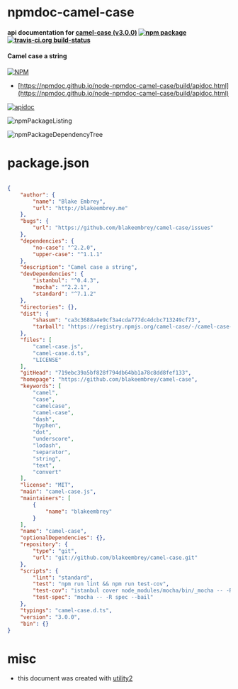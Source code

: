# npmdoc-camel-case

#### api documentation for  [camel-case (v3.0.0)](https://github.com/blakeembrey/camel-case)  [![npm package](https://img.shields.io/npm/v/npmdoc-camel-case.svg?style=flat-square)](https://www.npmjs.org/package/npmdoc-camel-case) [![travis-ci.org build-status](https://api.travis-ci.org/npmdoc/node-npmdoc-camel-case.svg)](https://travis-ci.org/npmdoc/node-npmdoc-camel-case)

#### Camel case a string

[![NPM](https://nodei.co/npm/camel-case.png?downloads=true&downloadRank=true&stars=true)](https://www.npmjs.com/package/camel-case)

- [https://npmdoc.github.io/node-npmdoc-camel-case/build/apidoc.html](https://npmdoc.github.io/node-npmdoc-camel-case/build/apidoc.html)

[![apidoc](https://npmdoc.github.io/node-npmdoc-camel-case/build/screenCapture.buildCi.browser.%252Ftmp%252Fbuild%252Fapidoc.html.png)](https://npmdoc.github.io/node-npmdoc-camel-case/build/apidoc.html)

![npmPackageListing](https://npmdoc.github.io/node-npmdoc-camel-case/build/screenCapture.npmPackageListing.svg)

![npmPackageDependencyTree](https://npmdoc.github.io/node-npmdoc-camel-case/build/screenCapture.npmPackageDependencyTree.svg)



# package.json

```json

{
    "author": {
        "name": "Blake Embrey",
        "url": "http://blakeembrey.me"
    },
    "bugs": {
        "url": "https://github.com/blakeembrey/camel-case/issues"
    },
    "dependencies": {
        "no-case": "^2.2.0",
        "upper-case": "^1.1.1"
    },
    "description": "Camel case a string",
    "devDependencies": {
        "istanbul": "^0.4.3",
        "mocha": "^2.2.1",
        "standard": "^7.1.2"
    },
    "directories": {},
    "dist": {
        "shasum": "ca3c3688a4e9cf3a4cda777dc4dcbc713249cf73",
        "tarball": "https://registry.npmjs.org/camel-case/-/camel-case-3.0.0.tgz"
    },
    "files": [
        "camel-case.js",
        "camel-case.d.ts",
        "LICENSE"
    ],
    "gitHead": "719ebc39a5bf828f794db64bb1a78c8dd8fef133",
    "homepage": "https://github.com/blakeembrey/camel-case",
    "keywords": [
        "camel",
        "case",
        "camelcase",
        "camel-case",
        "dash",
        "hyphen",
        "dot",
        "underscore",
        "lodash",
        "separator",
        "string",
        "text",
        "convert"
    ],
    "license": "MIT",
    "main": "camel-case.js",
    "maintainers": [
        {
            "name": "blakeembrey"
        }
    ],
    "name": "camel-case",
    "optionalDependencies": {},
    "repository": {
        "type": "git",
        "url": "git://github.com/blakeembrey/camel-case.git"
    },
    "scripts": {
        "lint": "standard",
        "test": "npm run lint && npm run test-cov",
        "test-cov": "istanbul cover node_modules/mocha/bin/_mocha -- -R spec --bail",
        "test-spec": "mocha -- -R spec --bail"
    },
    "typings": "camel-case.d.ts",
    "version": "3.0.0",
    "bin": {}
}
```



# misc
- this document was created with [utility2](https://github.com/kaizhu256/node-utility2)
